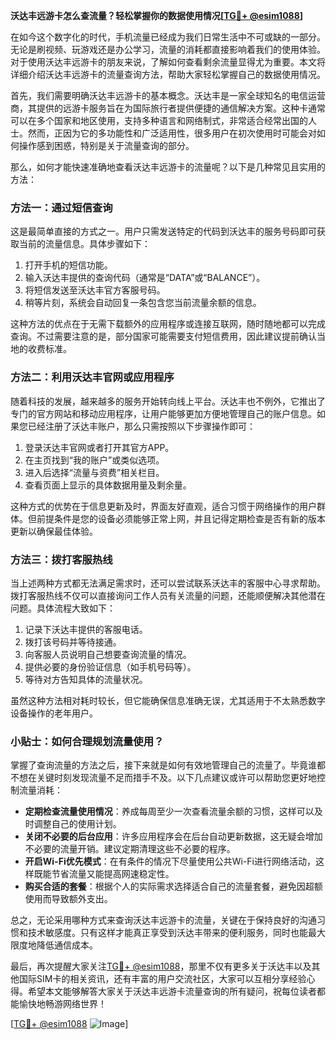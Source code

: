 **沃达丰远游卡怎么查流量？轻松掌握你的数据使用情况[[TG💪+ @esim1088](https://t.me/s/esim1088)]**

在如今这个数字化的时代，手机流量已经成为我们日常生活中不可或缺的一部分。无论是刷视频、玩游戏还是办公学习，流量的消耗都直接影响着我们的使用体验。对于使用沃达丰远游卡的朋友来说，了解如何查看剩余流量显得尤为重要。本文将详细介绍沃达丰远游卡的流量查询方法，帮助大家轻松掌握自己的数据使用情况。

首先，我们需要明确沃达丰远游卡的基本概念。沃达丰是一家全球知名的电信运营商，其提供的远游卡服务旨在为国际旅行者提供便捷的通信解决方案。这种卡通常可以在多个国家和地区使用，支持多种语言和网络制式，非常适合经常出国的人士。然而，正因为它的多功能性和广泛适用性，很多用户在初次使用时可能会对如何操作感到困惑，特别是关于流量查询的部分。

那么，如何才能快速准确地查看沃达丰远游卡的流量呢？以下是几种常见且实用的方法：

### 方法一：通过短信查询

这是最简单直接的方式之一。用户只需发送特定的代码到沃达丰的服务号码即可获取当前的流量信息。具体步骤如下：

1. 打开手机的短信功能。
2. 输入沃达丰提供的查询代码（通常是“DATA”或“BALANCE”）。
3. 将短信发送至沃达丰官方客服号码。
4. 稍等片刻，系统会自动回复一条包含您当前流量余额的信息。

这种方法的优点在于无需下载额外的应用程序或连接互联网，随时随地都可以完成查询。不过需要注意的是，部分国家可能需要支付短信费用，因此建议提前确认当地的收费标准。

### 方法二：利用沃达丰官网或应用程序

随着科技的发展，越来越多的服务开始转向线上平台。沃达丰也不例外，它推出了专门的官方网站和移动应用程序，让用户能够更加方便地管理自己的账户信息。如果您已经注册了沃达丰账户，那么只需按照以下步骤操作即可：

1. 登录沃达丰官网或者打开其官方APP。
2. 在主页找到“我的账户”或类似选项。
3. 进入后选择“流量与资费”相关栏目。
4. 查看页面上显示的具体数据用量及剩余量。

这种方式的优势在于信息更新及时，界面友好直观，适合习惯于网络操作的用户群体。但前提条件是您的设备必须能够正常上网，并且记得定期检查是否有新的版本更新以确保最佳体验。

### 方法三：拨打客服热线

当上述两种方式都无法满足需求时，还可以尝试联系沃达丰的客服中心寻求帮助。拨打客服热线不仅可以直接询问工作人员有关流量的问题，还能顺便解决其他潜在问题。具体流程大致如下：

1. 记录下沃达丰提供的客服电话。
2. 拨打该号码并等待接通。
3. 向客服人员说明自己想要查询流量的情况。
4. 提供必要的身份验证信息（如手机号码等）。
5. 等待对方告知具体的流量状况。

虽然这种方法相对耗时较长，但它能确保信息准确无误，尤其适用于不太熟悉数字设备操作的老年用户。

### 小贴士：如何合理规划流量使用？

掌握了查询流量的方法之后，接下来就是如何有效地管理自己的流量了。毕竟谁都不想在关键时刻发现流量不足而措手不及。以下几点建议或许可以帮助您更好地控制流量消耗：

- **定期检查流量使用情况**：养成每周至少一次查看流量余额的习惯，这样可以及时调整自己的使用计划。
- **关闭不必要的后台应用**：许多应用程序会在后台自动更新数据，这无疑会增加不必要的流量开销。建议定期清理这些不必要的程序。
- **开启Wi-Fi优先模式**：在有条件的情况下尽量使用公共Wi-Fi进行网络活动，这样既能节省流量又能提高网速稳定性。
- **购买合适的套餐**：根据个人的实际需求选择适合自己的流量套餐，避免因超额使用而导致额外支出。

总之，无论采用哪种方式来查询沃达丰远游卡的流量，关键在于保持良好的沟通习惯和技术敏感度。只有这样才能真正享受到沃达丰带来的便利服务，同时也能最大限度地降低通信成本。

最后，再次提醒大家关注[TG💪+ @esim1088](https://t.me/s/esim1088)，那里不仅有更多关于沃达丰以及其他国际SIM卡的相关资讯，还有丰富的用户交流社区，大家可以互相分享经验心得。希望本文能够解答大家关于沃达丰远游卡流量查询的所有疑问，祝每位读者都能愉快地畅游网络世界！

[[TG💪+ @esim1088](https://t.me/s/esim1088) ![Image](https://i.postimg.cc/4NQfJmqS/Snipaste-2025-05-13-00-14-12.png)]